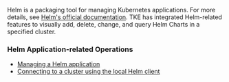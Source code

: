 
Helm is a packaging tool for managing Kubernetes applications. For more details, see [Helm's official documentation](https://helm.sh/).
TKE has integrated Helm-related features to visually add, delete, change, and query Helm Charts in a specified cluster.

### Helm Application-related Operations

- [Managing a Helm application](https://cloud.tencent.com/document/product/457/32730)
- [Connecting to a cluster using the local Helm client](https://cloud.tencent.com/document/product/457/32731)
